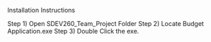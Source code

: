 Installation Instructions


Step 1) Open SDEV260_Team_Project Folder
Step 2) Locate Budget Application.exe
Step 3) Double Click the exe.
